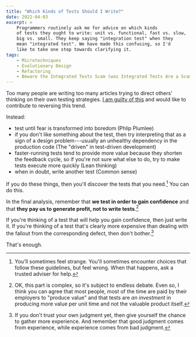 ```yaml
---
title: "Which Kinds of Tests Should I Write?"
date: 2022-04-03
excerpt: >
    Programmers routinely ask me for advice on which kinds
    of tests they ought to write: unit vs. functional, fast vs. slow,
    big vs. small. They keep saying "integration test" when they
    mean "integrated test". We have made this confusing, so I'd
    like to take one step towards clarifying it.
tags:
    - Microtechniques
    - Evolutionary Design
    - Refactoring
    - Beware the Integrated Tests Scam (was Integrated Tests Are a Scam)
---
```


Too many people are writing too many articles trying to direct others' thinking on their own testing strategies. [I am guilty of this](https://integrated-tests-are-a-scam.jbrains.ca) and would like to contribute to reversing this trend.

Instead:

- test until fear is transformed into boredom (Phlip Plumlee)
- if you don't like something about the test, then try interpreting that as a sign of a design problem---usually an unhealthy dependency in the production code (The "driven" in test-driven development)
- faster-running tests tend to provide more value because they shorten the feedback cycle, so if you're not sure what else to do, try to make tests execute more quickly (Lean thinking)
- when in doubt, write another test (Common sense)

If you do these things, then you'll discover the tests that you need.[^ask-for-help] You can do this.

In the final analysis, remember that **we test in order to gain confidence** and that **they pay us to generate profit, not to write tests**.[^why-they-pay-us] 

If you're thinking of a test that will help you gain confidence, then just write it. If you're thinking of a test that's clearly more expensive than dealing with the fallout from the corresponding defect, then don't bother.[^trust-your-own-judgment]

That's enough.

[^ask-for-help]: You'll sometimes feel strange. You'll sometimes encounter choices that follow these guidelines, but feel wrong. When that happens, ask a trusted adviser for help.

[^why-they-pay-us]: OK, this part is complex, so it's subject to endless debate. Even so, I think you can agree that most people, most of the time are paid by their employers to "produce value" and that tests are *an investment* in producing more value per unit time and not the valuable product itself.

[^trust-your-own-judgment]: If you don't trust your own judgment yet, then give yourself the chance to gather more experience. And remember that good judgment comes from experience, while experience comes from bad judgment.